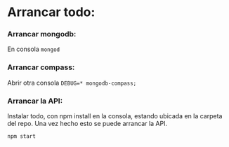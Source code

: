 # Arrancar todo:

### Arrancar mongodb:
En consola ``` mongod ```

### Arrancar compass:
Abrir otra consola ```DEBUG=* mongodb-compass;```

### Arrancar la API:
Instalar todo, con npm install en la consola, estando ubicada en la carpeta del repo. Una vez hecho esto se puede arrancar la API.

 ``` npm start ```
